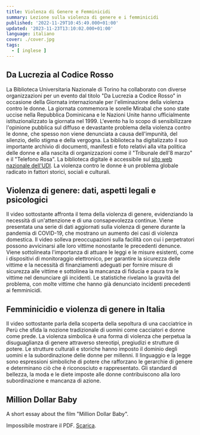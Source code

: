 ```yaml
---
title: Violenza di Genere e Femminicidi
summary: Lezione sulla violenza di genere e i femminicidi
published: '2022-11-29T10:45:49.000+01:00'
updated: '2023-11-23T13:10:02.000+01:00'
language: italiano
cover: ./cover.jpg
tags:
  - [ inglese ]
---
```



<script lang="ts">
  import Youtube from '$lib/components/youtube.svelte';
</script>

## Da Lucrezia al Codice Rosso 
La Biblioteca Universitaria Nazionale di Torino ha collaborato con diverse organizzazioni per un evento dal titolo "Da Lucrezia a Codice Rosso" in occasione della Giornata internazionale per l'eliminazione della violenza contro le donne.
La giornata commemora le sorelle Mirabal che sono state uccise nella Repubblica Dominicana e le Nazioni Unite hanno ufficialmente istituzionalizzato la giornata nel 1999.
L'evento ha lo scopo di sensibilizzare l'opinione pubblica sul diffuso e devastante problema della violenza contro le donne, che spesso non viene denunciata a causa dell'impunità, del silenzio, dello stigma e della vergogna.
La biblioteca ha digitalizzato il suo importante archivio di documenti, manifesti e foto relativi alla vita politica delle donne e alla nascita di organizzazioni come il "Tribunale dell'8 marzo" e il "Telefono Rosa".
La biblioteca digitale è accessibile sul [sito web nazionale dell'UDI](http://archiviodigitale.udi.it/).
La violenza contro le donne è un problema globale radicato in fattori storici, sociali e culturali.

<Youtube id="9p800T0LhB4" />


## Violenza di genere: dati, aspetti legali e psicologici
Il video sottostante  affronta il tema della violenza di genere, evidenziando la necessità di un'attenzione e di una consapevolezza continue.
Viene presentata una serie di dati aggiornati sulla violenza di genere durante la pandemia di COVID-19, che mostrano un aumento dei casi di violenza domestica.
Il video solleva preoccupazioni sulla facilità con cui i perpetratori possono avvicinarsi alle loro vittime nonostante le precedenti denunce.
Viene sottolineata l'importanza di attuare le leggi e le misure esistenti, come i dispositivi di monitoraggio elettronico, per garantire la sicurezza delle vittime e la necessità di finanziamenti adeguati per fornire misure di sicurezza alle vittime e sottolinea la mancanza di fiducia e paura tra le vittime nel denunciare gli incidenti.
Le statistiche rivelano la gravità del problema, con molte vittime che hanno già denunciato incidenti precedenti ai femminicidi.

<Youtube id="GrAGp2g3FRU" />


## Femminicidio e violenza di genere in Italia
Il video sottostante parla della scoperta della sepoltura di una cacciatrice in Perù che sfida la nozione tradizionale di uomini come cacciatori e donne come prede.
La violenza simbolica è una forma di violenza che perpetua la disuguaglianza di genere attraverso stereotipi, pregiudizi e strutture di potere.
Le strutture culturali e storiche hanno imposto il dominio degli uomini e la subordinazione delle donne per millenni.
Il linguaggio e la legge sono espressioni simboliche di potere che rafforzano le gerarchie di genere e determinano ciò che è riconosciuto e rappresentato.
Gli standard di bellezza, la moda e le diete imposte alle donne contribuiscono alla loro subordinazione e mancanza di azione.

<Youtube id="RwiiIerA_ps" />

## Million Dollar Baby
A short essay about the film "Million Dollar Baby".
<object data="/violenza-di-genere/million-dollar-baby.pdf" type="application/pdf" width="100%" height="500px">
  <p>Impossibile mostrare il PDF. <a href="/violenza-di-genere/million-dollar-baby.pdf">Scarica</a>.</p>
</object>
